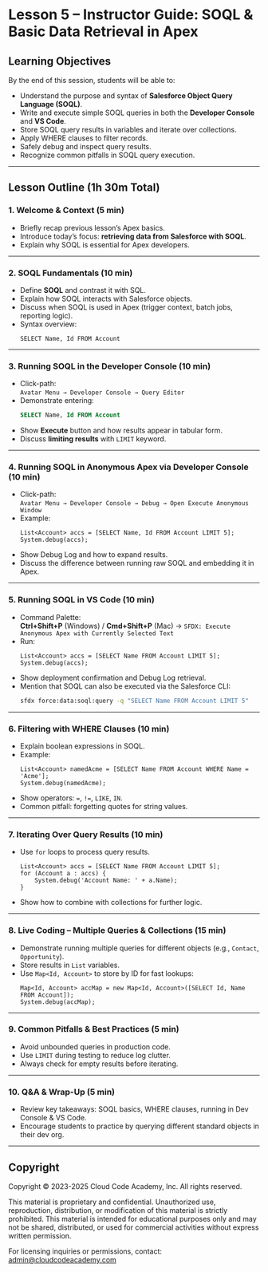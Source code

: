 # Lesson 5 – Instructor Guide: SOQL & Basic Data Retrieval in Apex

## Learning Objectives
By the end of this session, students will be able to:
- Understand the purpose and syntax of **Salesforce Object Query Language (SOQL)**.
- Write and execute simple SOQL queries in both the **Developer Console** and **VS Code**.
- Store SOQL query results in variables and iterate over collections.
- Apply WHERE clauses to filter records.
- Safely debug and inspect query results.
- Recognize common pitfalls in SOQL query execution.

---

## Lesson Outline (1h 30m Total)

### 1. Welcome & Context (5 min)
- Briefly recap previous lesson’s Apex basics.
- Introduce today’s focus: **retrieving data from Salesforce with SOQL**.
- Explain why SOQL is essential for Apex developers.

---

### 2. SOQL Fundamentals (10 min)
- Define **SOQL** and contrast it with SQL.
- Explain how SOQL interacts with Salesforce objects.
- Discuss when SOQL is used in Apex (trigger context, batch jobs, reporting logic).
- Syntax overview:
  ```apex
  SELECT Name, Id FROM Account
  ```

---

### 3. Running SOQL in the Developer Console (10 min)
- Click-path:  
  `Avatar Menu → Developer Console → Query Editor`
- Demonstrate entering:
  ```sql
  SELECT Name, Id FROM Account
  ```
- Show **Execute** button and how results appear in tabular form.
- Discuss **limiting results** with `LIMIT` keyword.

---

### 4. Running SOQL in Anonymous Apex via Developer Console (10 min)
- Click-path:  
  `Avatar Menu → Developer Console → Debug → Open Execute Anonymous Window`
- Example:
  ```apex
  List<Account> accs = [SELECT Name, Id FROM Account LIMIT 5];
  System.debug(accs);
  ```
- Show Debug Log and how to expand results.
- Discuss the difference between running raw SOQL and embedding it in Apex.

---

### 5. Running SOQL in VS Code (10 min)
- Command Palette:  
  **Ctrl+Shift+P** (Windows) / **Cmd+Shift+P** (Mac) → `SFDX: Execute Anonymous Apex with Currently Selected Text`
- Run:
  ```apex
  List<Account> accs = [SELECT Name FROM Account LIMIT 5];
  System.debug(accs);
  ```
- Show deployment confirmation and Debug Log retrieval.
- Mention that SOQL can also be executed via the Salesforce CLI:
  ```bash
  sfdx force:data:soql:query -q "SELECT Name FROM Account LIMIT 5"
  ```

---

### 6. Filtering with WHERE Clauses (10 min)
- Explain boolean expressions in SOQL.
- Example:
  ```apex
  List<Account> namedAcme = [SELECT Name FROM Account WHERE Name = 'Acme'];
  System.debug(namedAcme);
  ```
- Show operators: `=`, `!=`, `LIKE`, `IN`.
- Common pitfall: forgetting quotes for string values.

---

### 7. Iterating Over Query Results (10 min)
- Use `for` loops to process query results.
  ```apex
  List<Account> accs = [SELECT Name FROM Account LIMIT 5];
  for (Account a : accs) {
      System.debug('Account Name: ' + a.Name);
  }
  ```
- Show how to combine with collections for further logic.

---

### 8. Live Coding – Multiple Queries & Collections (15 min)
- Demonstrate running multiple queries for different objects (e.g., `Contact`, `Opportunity`).
- Store results in `List` variables.
- Use `Map<Id, Account>` to store by ID for fast lookups:
  ```apex
  Map<Id, Account> accMap = new Map<Id, Account>([SELECT Id, Name FROM Account]);
  System.debug(accMap);
  ```

---

### 9. Common Pitfalls & Best Practices (5 min)
- Avoid unbounded queries in production code.
- Use `LIMIT` during testing to reduce log clutter.
- Always check for empty results before iterating.

---

### 10. Q&A & Wrap-Up (5 min)
- Review key takeaways: SOQL basics, WHERE clauses, running in Dev Console & VS Code.
- Encourage students to practice by querying different standard objects in their dev org.

---

## Copyright

Copyright © 2023-2025 Cloud Code Academy, Inc. All rights reserved.

This material is proprietary and confidential. Unauthorized use, reproduction, distribution, or modification of this material is strictly prohibited. This material is intended for educational purposes only and may not be shared, distributed, or used for commercial activities without express written permission.

For licensing inquiries or permissions, contact: admin@cloudcodeacademy.com
